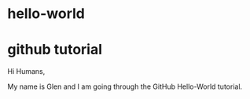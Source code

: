 # hello-world
github tutorial
================================

Hi Humans,

My name is Glen and I am going through the GitHub Hello-World tutorial.
